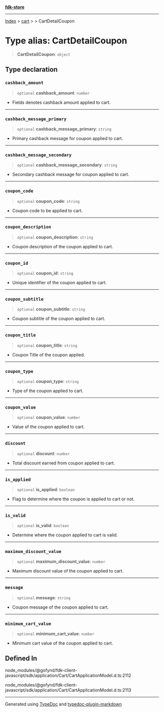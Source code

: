 [**fdk-store**](../../../README.md)
***

[Index](../../../API.md) > [cart](../../README.md) > [<internal>](../README.md) > CartDetailCoupon

# Type alias: CartDetailCoupon

> **CartDetailCoupon**: `object`

## Type declaration

### `cashback_amount`

> `optional` **cashback\_amount**: `number`

- Fields denotes cashback amount applied to cart.

***

### `cashback_message_primary`

> `optional` **cashback\_message\_primary**: `string`

- Primary cashback message for
coupon applied to cart.

***

### `cashback_message_secondary`

> `optional` **cashback\_message\_secondary**: `string`

- Secondary cashback message
for coupon applied to cart.

***

### `coupon_code`

> `optional` **coupon\_code**: `string`

- Coupon code to be applied to cart.

***

### `coupon_description`

> `optional` **coupon\_description**: `string`

- Coupon description of the coupon
applied to cart.

***

### `coupon_id`

> `optional` **coupon\_id**: `string`

- Unique identifier of the coupon applied to cart.

***

### `coupon_subtitle`

> `optional` **coupon\_subtitle**: `string`

- Coupon subtitle of the coupon applied to cart.

***

### `coupon_title`

> `optional` **coupon\_title**: `string`

- Coupon Title of the coupon applied.

***

### `coupon_type`

> `optional` **coupon\_type**: `string`

- Type of the coupon applied to cart.

***

### `coupon_value`

> `optional` **coupon\_value**: `number`

- Value of the coupon applied to cart.

***

### `discount`

> `optional` **discount**: `number`

- Total discount earned from coupon applied to cart.

***

### `is_applied`

> `optional` **is\_applied**: `boolean`

- Flag to determine where the coupon is
applied to cart or not.

***

### `is_valid`

> `optional` **is\_valid**: `boolean`

- Determine where the coupon applied to cart is valid.

***

### `maximum_discount_value`

> `optional` **maximum\_discount\_value**: `number`

- Maximum discount value of the
coupon applied to cart.

***

### `message`

> `optional` **message**: `string`

- Coupon message of the coupon applied to cart.

***

### `minimum_cart_value`

> `optional` **minimum\_cart\_value**: `number`

- Minimum cart value of the coupon
applied to cart.

## Defined In

node\_modules/@gofynd/fdk-client-javascript/sdk/application/Cart/CartApplicationModel.d.ts:2112

node\_modules/@gofynd/fdk-client-javascript/sdk/application/Cart/CartApplicationModel.d.ts:2113

***
Generated using [TypeDoc](https://typedoc.org/) and [typedoc-plugin-markdown](https://www.npmjs.com/package/typedoc-plugin-markdown)
